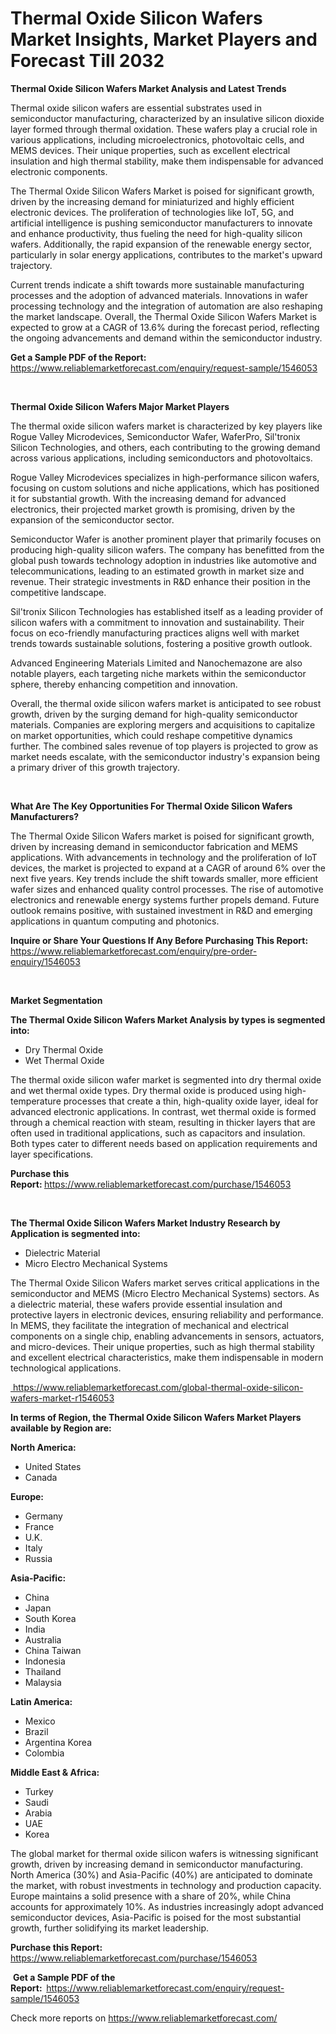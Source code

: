<p><h1>Thermal Oxide Silicon Wafers Market Insights, Market Players and Forecast Till 2032</h1></p><p><strong>Thermal Oxide Silicon Wafers Market Analysis and Latest Trends</strong></p>
<p><p>Thermal oxide silicon wafers are essential substrates used in semiconductor manufacturing, characterized by an insulative silicon dioxide layer formed through thermal oxidation. These wafers play a crucial role in various applications, including microelectronics, photovoltaic cells, and MEMS devices. Their unique properties, such as excellent electrical insulation and high thermal stability, make them indispensable for advanced electronic components.</p><p>The Thermal Oxide Silicon Wafers Market is poised for significant growth, driven by the increasing demand for miniaturized and highly efficient electronic devices. The proliferation of technologies like IoT, 5G, and artificial intelligence is pushing semiconductor manufacturers to innovate and enhance productivity, thus fueling the need for high-quality silicon wafers. Additionally, the rapid expansion of the renewable energy sector, particularly in solar energy applications, contributes to the market's upward trajectory.</p><p>Current trends indicate a shift towards more sustainable manufacturing processes and the adoption of advanced materials. Innovations in wafer processing technology and the integration of automation are also reshaping the market landscape. Overall, the Thermal Oxide Silicon Wafers Market is expected to grow at a CAGR of 13.6% during the forecast period, reflecting the ongoing advancements and demand within the semiconductor industry.</p></p>
<p><strong>Get a Sample PDF of the Report:&nbsp;</strong> <a href="https://www.reliablemarketforecast.com/enquiry/request-sample/1546053?utm_campaign=2316&utm_medium=2&utm_source=Github&utm_content=ia&utm_term=28022025&utm_id=thermal-oxide-silicon-wafers">https://www.reliablemarketforecast.com/enquiry/request-sample/1546053</a></p>
<p>&nbsp;</p>
<p><strong>Thermal Oxide Silicon Wafers Major Market Players</strong></p>
<p><p>The thermal oxide silicon wafers market is characterized by key players like Rogue Valley Microdevices, Semiconductor Wafer, WaferPro, Sil'tronix Silicon Technologies, and others, each contributing to the growing demand across various applications, including semiconductors and photovoltaics.</p><p>Rogue Valley Microdevices specializes in high-performance silicon wafers, focusing on custom solutions and niche applications, which has positioned it for substantial growth. With the increasing demand for advanced electronics, their projected market growth is promising, driven by the expansion of the semiconductor sector.</p><p>Semiconductor Wafer is another prominent player that primarily focuses on producing high-quality silicon wafers. The company has benefitted from the global push towards technology adoption in industries like automotive and telecommunications, leading to an estimated growth in market size and revenue. Their strategic investments in R&D enhance their position in the competitive landscape.</p><p>Sil'tronix Silicon Technologies has established itself as a leading provider of silicon wafers with a commitment to innovation and sustainability. Their focus on eco-friendly manufacturing practices aligns well with market trends towards sustainable solutions, fostering a positive growth outlook.</p><p>Advanced Engineering Materials Limited and Nanochemazone are also notable players, each targeting niche markets within the semiconductor sphere, thereby enhancing competition and innovation.</p><p>Overall, the thermal oxide silicon wafers market is anticipated to see robust growth, driven by the surging demand for high-quality semiconductor materials. Companies are exploring mergers and acquisitions to capitalize on market opportunities, which could reshape competitive dynamics further. The combined sales revenue of top players is projected to grow as market needs escalate, with the semiconductor industry's expansion being a primary driver of this growth trajectory.</p></p>
<p>&nbsp;</p>
<p><strong>What Are The Key Opportunities For Thermal Oxide Silicon Wafers Manufacturers?</strong></p>
<p><p>The Thermal Oxide Silicon Wafers market is poised for significant growth, driven by increasing demand in semiconductor fabrication and MEMS applications. With advancements in technology and the proliferation of IoT devices, the market is projected to expand at a CAGR of around 6% over the next five years. Key trends include the shift towards smaller, more efficient wafer sizes and enhanced quality control processes. The rise of automotive electronics and renewable energy systems further propels demand. Future outlook remains positive, with sustained investment in R&D and emerging applications in quantum computing and photonics.</p></p>
<p><strong>Inquire or Share Your Questions If Any Before Purchasing This Report:</strong> <a href="https://www.reliablemarketforecast.com/enquiry/pre-order-enquiry/1546053?utm_campaign=2316&utm_medium=2&utm_source=Github&utm_content=ia&utm_term=28022025&utm_id=thermal-oxide-silicon-wafers">https://www.reliablemarketforecast.com/enquiry/pre-order-enquiry/1546053</a></p>
<p>&nbsp;</p>
<p><strong>Market Segmentation</strong></p>
<p><strong>The Thermal Oxide Silicon Wafers Market Analysis by types is segmented into:</strong></p>
<p><ul><li>Dry Thermal Oxide</li><li>Wet Thermal Oxide</li></ul></p>
<p><p>The thermal oxide silicon wafer market is segmented into dry thermal oxide and wet thermal oxide types. Dry thermal oxide is produced using high-temperature processes that create a thin, high-quality oxide layer, ideal for advanced electronic applications. In contrast, wet thermal oxide is formed through a chemical reaction with steam, resulting in thicker layers that are often used in traditional applications, such as capacitors and insulation. Both types cater to different needs based on application requirements and layer specifications.</p></p>
<p><strong>Purchase this Report:&nbsp;</strong><a href="https://www.reliablemarketforecast.com/purchase/1546053?utm_campaign=2316&utm_medium=2&utm_source=Github&utm_content=ia&utm_term=28022025&utm_id=thermal-oxide-silicon-wafers">https://www.reliablemarketforecast.com/purchase/1546053</a></p>
<p>&nbsp;</p>
<p><strong>The Thermal Oxide Silicon Wafers Market Industry Research by Application is segmented into:</strong></p>
<p><ul><li>Dielectric Material</li><li>Micro Electro Mechanical Systems</li></ul></p>
<p><p>The Thermal Oxide Silicon Wafers market serves critical applications in the semiconductor and MEMS (Micro Electro Mechanical Systems) sectors. As a dielectric material, these wafers provide essential insulation and protective layers in electronic devices, ensuring reliability and performance. In MEMS, they facilitate the integration of mechanical and electrical components on a single chip, enabling advancements in sensors, actuators, and micro-devices. Their unique properties, such as high thermal stability and excellent electrical characteristics, make them indispensable in modern technological applications.</p></p>
<p><a href="https://www.reliablemarketforecast.com/global-thermal-oxide-silicon-wafers-market-r1546053?utm_campaign=2316&utm_medium=2&utm_source=Github&utm_content=ia&utm_term=28022025&utm_id=thermal-oxide-silicon-wafers">&nbsp;https://www.reliablemarketforecast.com/global-thermal-oxide-silicon-wafers-market-r1546053</a></p>
<p><strong>In terms of Region, the Thermal Oxide Silicon Wafers Market Players available by Region are:</strong></p>
<p>
    <p> <strong> North America: </strong>
        <ul>
            <li>United States</li>
            <li>Canada</li>
        </ul>
        </p> 
    <p> <strong> Europe: </strong>
        <ul>
            <li>Germany</li>
            <li>France</li>
            <li>U.K.</li>
            <li>Italy</li>
            <li>Russia</li>
        </ul>
        </p> 
    <p> <strong> Asia-Pacific: </strong>
        <ul>
            <li>China</li>
            <li>Japan</li>
            <li>South Korea</li>
            <li>India</li>
            <li>Australia</li>
            <li>China Taiwan</li>
            <li>Indonesia</li>
            <li>Thailand</li>
            <li>Malaysia</li>
        </ul>
        </p> 
    <p> <strong> Latin America: </strong>
        <ul>
            <li>Mexico</li>
            <li>Brazil</li>
            <li>Argentina Korea</li>
            <li>Colombia</li>
        </ul>
        </p> 
    <p> <strong> Middle East & Africa: </strong>
        <ul>
            <li>Turkey</li>
            <li>Saudi</li>
            <li>Arabia</li>
            <li>UAE</li>
            <li>Korea</li>
        </ul>
    </p>
    </p>
<p><p>The global market for thermal oxide silicon wafers is witnessing significant growth, driven by increasing demand in semiconductor manufacturing. North America (30%) and Asia-Pacific (40%) are anticipated to dominate the market, with robust investments in technology and production capacity. Europe maintains a solid presence with a share of 20%, while China accounts for approximately 10%. As industries increasingly adopt advanced semiconductor devices, Asia-Pacific is poised for the most substantial growth, further solidifying its market leadership.</p></p>
<p><strong>Purchase this Report: </strong><a href="https://www.reliablemarketforecast.com/purchase/1546053?utm_campaign=2316&utm_medium=2&utm_source=Github&utm_content=ia&utm_term=28022025&utm_id=thermal-oxide-silicon-wafers">https://www.reliablemarketforecast.com/purchase/1546053</a></p>
<p>&nbsp;<strong>Get a Sample PDF of the Report:&nbsp;&nbsp;</strong><a href="https://www.reliablemarketforecast.com/enquiry/request-sample/1546053?utm_campaign=2316&utm_medium=2&utm_source=Github&utm_content=ia&utm_term=28022025&utm_id=thermal-oxide-silicon-wafers">https://www.reliablemarketforecast.com/enquiry/request-sample/1546053</a></p>
<p><strong></strong></p>
<p>Check more reports on <a href="https://www.reliablemarketforecast.com/?utm_campaign=2316&utm_medium=2&utm_source=Github&utm_content=ia&utm_term=28022025&utm_id=thermal-oxide-silicon-wafers">https://www.reliablemarketforecast.com/</a></p>